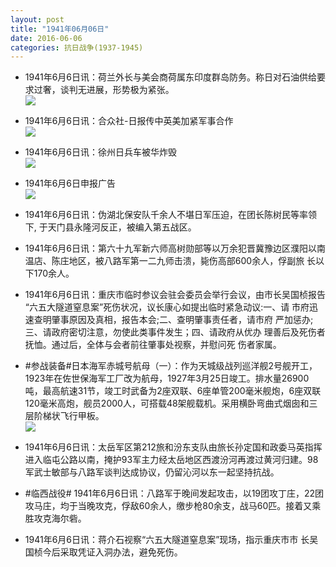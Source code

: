 ```yaml
---
layout: post
title: "1941年06月06日"
date: 2016-06-06
categories: 抗日战争(1937-1945)
---
```


<meta name="referrer" content="no-referrer" />

- 1941年6月6日讯：荷兰外长与美会商荷属东印度群岛防务。称日对石油供给要求过奢，谈判无进展，形势极为紧张。 <br/><img src="https://ww3.sinaimg.cn/large/aca367d8jw1f4lwfkn4mjj20gc0krwj2.jpg" />

- 1941年6月6日讯：合众社-日报传中英美加紧军事合作 <br/><img src="https://ww3.sinaimg.cn/large/aca367d8jw1f4luotoat7j204w11idke.jpg" />

- 1941年6月6日讯：徐州日兵车被华炸毁 <br/><img src="https://ww4.sinaimg.cn/large/aca367d8jw1f4lsyvzsw4j203q0bu0ta.jpg" />

- 1941年6月6日申报广告 <br/><img src="https://ww2.sinaimg.cn/large/aca367d8jw1f4lr7x6x27j20pa0hgjwb.jpg" />

- 1941年6月6日讯：伪湖北保安队千余人不堪日军压迫，在团长陈树民等率领下, 于天门县永隆河反正，被编入第五战区。 

- 1941年6月6日讯：第六十九军新六师高树勋部等以万余犯晋冀豫边区濮阳以南 温店、陈庄地区，被八路军第一二九师击溃，毙伤高部600余人，俘副旅 长以下170余人。 

- 1941年6月6日讯：重庆市临时参议会驻会委员会举行会议，由市长吴国桢报告 “六五大隧道窒息案”死伤状况，议长康心如提出临时紧急动议:一、请 市府迅速查明肇事原因及真相，报告本会;二、查明肇事责任者，请市府 严加惩办;三、请政府密切注意，勿使此类事件发生；四、请政府从优办 理善后及死伤者抚恤。通过后，全体与会者前往肇事处视察，并慰问死 伤者家属。

- #参战装备#日本海军赤城号航母（一）：作为天城级战列巡洋舰2号舰开工，1923年在佐世保海军工厂改为航母，1927年3月25日竣工。排水量26900吨，最高航速31节，竣工时武备为2座双联、6座单管200毫米舰炮，6座双联120毫米高炮，舰员2000人，可搭载48架舰载机。采用横卧弯曲式烟囱和三层阶梯状飞行甲板。 <br/><img src="https://ww1.sinaimg.cn/large/aca367d8jw1f4l9viis31j20m80rz10i.jpg" />

- 1941年6月6日讯：太岳军区第212旅和汾东支队由旅长孙定国和政委马英指挥进入临屯公路以南，掩护93军主力经太岳地区西渡汾河再渡过黄河归建。98军武士敏部与八路军谈判达成协议，仍留沁河以东一起坚持抗战。 

- #临西战役# 1941年6月6日讯：八路军于晚间发起攻击，以19团攻丁庄，22团攻马庄，均于当晚攻克，俘敌60余人，缴步枪80余支，战马60匹。接着又乘胜攻克海尔砦。 

- 1941年6月6日讯：蒋介石视察“六五大隧道窒息案”现场，指示重庆市市 长吴国桢今后采取凭证入洞办法，避免死伤。 

